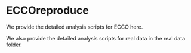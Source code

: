 # ECCOreproduce

We provide the detailed analysis scripts for ECCO here. 

We also provide the detailed analysis scripts for real data in the real data folder.



